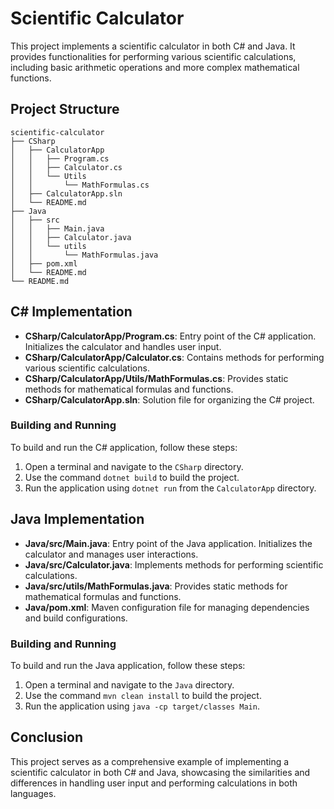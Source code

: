 # Scientific Calculator

This project implements a scientific calculator in both C# and Java. It provides functionalities for performing various scientific calculations, including basic arithmetic operations and more complex mathematical functions.

## Project Structure

```
scientific-calculator
├── CSharp
│   ├── CalculatorApp
│   │   ├── Program.cs
│   │   ├── Calculator.cs
│   │   └── Utils
│   │       └── MathFormulas.cs
│   ├── CalculatorApp.sln
│   └── README.md
├── Java
│   ├── src
│   │   ├── Main.java
│   │   ├── Calculator.java
│   │   └── utils
│   │       └── MathFormulas.java
│   ├── pom.xml
│   └── README.md
└── README.md
```

## C# Implementation

- **CSharp/CalculatorApp/Program.cs**: Entry point of the C# application. Initializes the calculator and handles user input.
- **CSharp/CalculatorApp/Calculator.cs**: Contains methods for performing various scientific calculations.
- **CSharp/CalculatorApp/Utils/MathFormulas.cs**: Provides static methods for mathematical formulas and functions.
- **CSharp/CalculatorApp.sln**: Solution file for organizing the C# project.

### Building and Running

To build and run the C# application, follow these steps:

1. Open a terminal and navigate to the `CSharp` directory.
2. Use the command `dotnet build` to build the project.
3. Run the application using `dotnet run` from the `CalculatorApp` directory.

## Java Implementation

- **Java/src/Main.java**: Entry point of the Java application. Initializes the calculator and manages user interactions.
- **Java/src/Calculator.java**: Implements methods for performing scientific calculations.
- **Java/src/utils/MathFormulas.java**: Provides static methods for mathematical formulas and functions.
- **Java/pom.xml**: Maven configuration file for managing dependencies and build configurations.

### Building and Running

To build and run the Java application, follow these steps:

1. Open a terminal and navigate to the `Java` directory.
2. Use the command `mvn clean install` to build the project.
3. Run the application using `java -cp target/classes Main`.

## Conclusion

This project serves as a comprehensive example of implementing a scientific calculator in both C# and Java, showcasing the similarities and differences in handling user input and performing calculations in both languages.